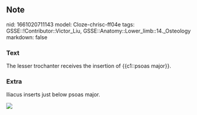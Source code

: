 ## Note
nid: 1661020711143
model: Cloze-chrisc-ff04e
tags: GSSE::!Contributor::Victor_Liu, GSSE::Anatomy::Lower_limb::14._Osteology
markdown: false

### Text
The lesser trochanter receives the insertion of {{c1::psoas major}}.

### Extra
Iliacus inserts just below psoas major.
<div><img src=
"paste-15b1cc60d9ba524885af7cfa7842603409566edc.jpg"></div>
